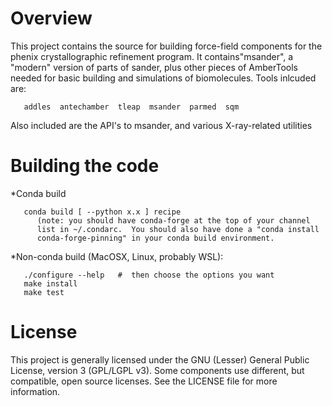 # Overview

This project contains the source for building force-field components for
the phenix crystallographic refinement program.  It contains"msander",
a "modern" version of parts of sander, plus other pieces of AmberTools
needed for basic building and simulations of biomolecules.  Tools inlcuded
are:
```
   addles  antechamber  tleap  msander  parmed  sqm
```
Also included are the API's to msander, and various X-ray-related utilities

# Building the code

*Conda build
```
   conda build [ --python x.x ] recipe 
      (note: you should have conda-forge at the top of your channel
      list in ~/.condarc.  You should also have done a "conda install
      conda-forge-pinning" in your conda build environment.
```

*Non-conda build  (MacOSX, Linux, probably WSL):
```
   ./configure --help   #  then choose the options you want
   make install
   make test
```

# License
This project is generally licensed under the GNU (Lesser) General Public 
License, version 3 (GPL/LGPL v3).  Some components use different, but 
compatible, open source licenses.  See the LICENSE file for more information.

